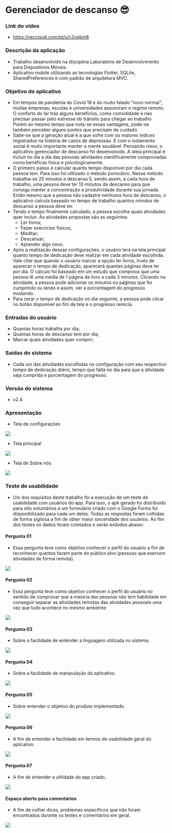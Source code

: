 # Gerenciador de descanso 😎

### Link do vídeo
* https://reccloud.com/pt/u/c2vqbm8

### Descrição da aplicação
* Trabalho desenvolvido na disciplina Laboratório de Desenvolvimento para Dispositivos Móveis.
* Aplicativo mobile utilizando as tecnologias Flutter, SQLite, SharedPreferences e com padrão de arquitetura MVC.

### Objetivo do aplicativo
* Em tempos de pandemia do Covid 19 e do muito falado "novo normal", muitas empresas, escolas e universidades assumiram o regime remoto. O conforto do lar trás alguns benefícios, como comodidade e não precisar passar pelo estresse do trânsito para chegar ao trabalho. Porém ao mesmo tempo que nota-se essas vantagens, pode-se também perceber alguns pontos que precisam de cuidado.
* Sabe-se que a geração atual é a que sofre com os maiores índices registrados na história de casos de depressão. E com o isolamento social é muito importante manter a mente saudável. Pensando nisso, o aplicativo gerenciador de descanso foi desenvolvido. A ideia principal é incluir no dia a dia das pessoas atividades cientificamente comprovadas como benéficas física e psicologicamente.
* O primeiro passo é calcular quanto tempo disponível por dia cada pessoa tem. Para isso foi utilizado o método pomodoro. Nesse método trabalha-se 25 minutos e descansa 5, sendo assim, a cada hora de trabalho, uma pessoa deve ter 10 minutos de descanso para que consiga manter a concentração e produtividade durante sua jornada. Então mesmo que a pessoa não cadastre nenhuma hora de descanso, o aplicativo calcula baseado no tempo de trabalho quantos minutos de descanso a pessoa deve ter.
* Tendo o tempo finalmente calculado, a pessoa escolhe quais atividades quer incluir. As atividades propostas são as seguintes:
    * Ler livros;
    * Fazer exercícios físicos;
    * Meditar;
    * Descansar;
    * Aprender algo novo.
* Após a realização dessas configurações, o usuário terá na tela principal quanto tempo de dedicação deve realizar em cada atividade escolhida. Vale citar que quando o usuário marcar a opção ler livros, invés de aparecer o tempo de dedicação, aparecerá quantas páginas deve ler por dia. O cálculo foi baseado em um estudo que comprova que uma pessoa lê uma média de 1 página de livro a cada 3 minutos. Clicando na atividade, a pessoa pode adicionar os minutos ou páginas que for cumprindo ou lendo e assim, ver a porcentagem do progresso mudando.
* Para zerar o tempo de dedicação no dia seguinte, a pessoa pode clicar no botão disponível ao fim da tela e o progresso reinicia.

### Entradas do usuário
* Quantas horas trabalha por dia;
* Quantas horas de descanso tem por dia;
* Marcar quais atividades quer comprir;

### Saídas do sistema
* Cada um das atividades escolhidas na configuração com seu respectivo tempo de dedicação diário, tempo que falta no dia para que a atividade seja cumprida e porcentagem do progresso.

### Versão do sistema
* v2.4

### Apresentação
* Tela de configurações


![](https://github.com/DayaneCordeiro/Trabalho_Final_LDDM/blob/main/imagens/tela_configura%C3%A7%C3%B5es.PNG)


* Tela principal


![](https://github.com/DayaneCordeiro/Trabalho_Final_LDDM/blob/main/imagens/tela_principal.PNG)


* Tela de Sobre nós


![](https://github.com/DayaneCordeiro/Trabalho_Final_LDDM/blob/main/imagens/tela_about_us.PNG)

### Teste de usabilidade
* Um dos requisitos deste trabalho foi a execução de um teste de usabilidade com usuários do app. Para isso, o apk gerado foi distribuido para oito voluntários e um formulário criado com o Google Forms foi disponibilizado para cada um deles. Todas as respostas foram colhidas de forma sigilosa a fim de obter maior sinceridade dos usuários. Ao fim dos testes os dados foram coletados e serão exibidos abaixo:

#### Pergunta 01
* Essa pergunta teve como objetivo conhecer o perfil do usuário a fim de reconhecer quantos fazem parte do público alvo (pessoas que exercem atividades de forma remota).


![](https://github.com/DayaneCordeiro/Trabalho_Final_LDDM/blob/main/imagens/Anota%C3%A7%C3%A3o%202020-12-13%20005212.png)


#### Pergunta 02
* Essa pergunta teve como objetivo conhecer o perfil do usuário no sentido de comprovar que a maioria das pessoas não tem habilidade em conseguir separar as atividades remotas das atividades pessoais uma vez que tudo acontece no mesmo ambiente.


![](https://github.com/DayaneCordeiro/Trabalho_Final_LDDM/blob/main/imagens/Anota%C3%A7%C3%A3o%202020-12-13%20005249.png)


#### Pergunta 03
* Sobre a facilidade de entender a linguagem utilizada no sistema.


![](https://github.com/DayaneCordeiro/Trabalho_Final_LDDM/blob/main/imagens/Anota%C3%A7%C3%A3o%202020-12-13%20005318.png)


#### Pergunta 04
* Sobre a facilidade de manipulação do aplicativo.


![](https://github.com/DayaneCordeiro/Trabalho_Final_LDDM/blob/main/imagens/Anota%C3%A7%C3%A3o%202020-12-13%20005347.png)


#### Pergunta 05
* Sobre entender o objetivo do produto implementado.


![](https://github.com/DayaneCordeiro/Trabalho_Final_LDDM/blob/main/imagens/Anota%C3%A7%C3%A3o%202020-12-13%20005436.png)


#### Pergunta 06
* A fim de entender a facilidade em termos de usabilidade geral do aplicativo.


![](https://github.com/DayaneCordeiro/Trabalho_Final_LDDM/blob/main/imagens/Anota%C3%A7%C3%A3o%202020-12-13%20005509.png)


#### Pergunta 07
* A fim de entender a utilidade do app criado.


![](https://github.com/DayaneCordeiro/Trabalho_Final_LDDM/blob/main/imagens/Anota%C3%A7%C3%A3o%202020-12-13%20005535.png)


#### Espaço aberto para comentários
* A fim de colher dicas, problemas específicos que não foram encontrados durante os testes e comentários em geral.


![](https://github.com/DayaneCordeiro/Trabalho_Final_LDDM/blob/main/imagens/Anota%C3%A7%C3%A3o%202020-12-13%20005613.png)
